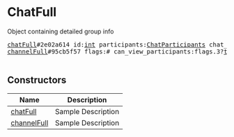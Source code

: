 # ChatFull

Object containing detailed group info

<pre>
<a href="../constructor/chatFull.md">chatFull</a>#2e02a614 id:<a href="../type/int.md">int</a> participants:<a href="../type/ChatParticipants.md">ChatParticipants</a> chat_photo:<a href="../type/Photo.md">Photo</a> notify_settings:<a href="../type/PeerNotifySettings.md">PeerNotifySettings</a> exported_invite:<a href="../type/ExportedChatInvite.md">ExportedChatInvite</a> bot_info:Vector&lt;<a href="../type/BotInfo.md">BotInfo</a>&gt; = <a href="../type/ChatFull.md">ChatFull</a>;
<a href="../constructor/channelFull.md">channelFull</a>#95cb5f57 flags:# can_view_participants:flags.3?<a href="../type/true.md">true</a> can_set_username:flags.6?<a href="../type/true.md">true</a> id:<a href="../type/int.md">int</a> about:<a href="../type/string.md">string</a> participants_count:flags.0?<a href="../type/int.md">int</a> admins_count:flags.1?<a href="../type/int.md">int</a> kicked_count:flags.2?<a href="../type/int.md">int</a> banned_count:flags.2?<a href="../type/int.md">int</a> read_inbox_max_id:<a href="../type/int.md">int</a> read_outbox_max_id:<a href="../type/int.md">int</a> unread_count:<a href="../type/int.md">int</a> chat_photo:<a href="../type/Photo.md">Photo</a> notify_settings:<a href="../type/PeerNotifySettings.md">PeerNotifySettings</a> exported_invite:<a href="../type/ExportedChatInvite.md">ExportedChatInvite</a> bot_info:Vector&lt;<a href="../type/BotInfo.md">BotInfo</a>&gt; migrated_from_chat_id:flags.4?<a href="../type/int.md">int</a> migrated_from_max_id:flags.4?<a href="../type/int.md">int</a> pinned_msg_id:flags.5?<a href="../type/int.md">int</a> = <a href="../type/ChatFull.md">ChatFull</a>;

</pre>

## Constructors

| Name | Description |
|------|-------------|
| [chatFull](../constructor/chatFull.md) | Sample Description |
| [channelFull](../constructor/channelFull.md) | Sample Description |

